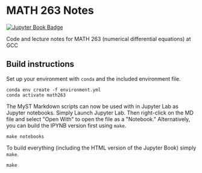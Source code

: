 # MATH 263 Notes

[![Jupyter Book Badge](https://jupyterbook.org/badge.svg)](<YOUR URL HERE>)

Code and lecture notes for MATH 263 (numerical differential equations) at GCC

## Build instructions

Set up your environment with `conda` and the included environment file.

```shell
conda env create -f environment.yml
conda activate math263
```

The MyST Markdown scripts can now be used with in Jupyter Lab as Jupyter notebooks.
Simply Launch Jupyter Lab.
Then right-click on the MD file and select "Open With" to open the file as a "Notebook."
Alternatively, you can build the IPYNB version first using `make`.

```shell
make notebooks
```

To build everything (including the HTML version of the Jupyter Book) simply `make`.

```shell
make
```
